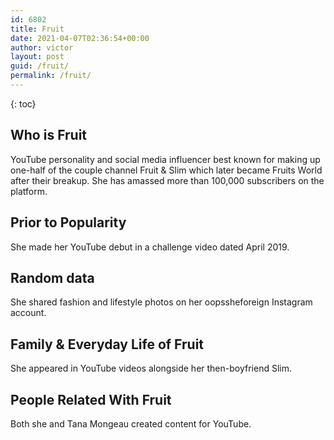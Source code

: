 ```yaml
---
id: 6802
title: Fruit
date: 2021-04-07T02:36:54+00:00
author: victor
layout: post
guid: /fruit/
permalink: /fruit/
---
```



{: toc}


## Who is Fruit



YouTube personality and social media influencer best known for making up one-half of the couple channel Fruit & Slim which later became Fruits World after their breakup. She has amassed more than 100,000 subscribers on the platform.

                
                
                
## Prior to Popularity



She made her YouTube debut in a challenge video dated April 2019.

                
                
                
## Random data



She shared fashion and lifestyle photos on her oopssheforeign Instagram account.

                
                
                
## Family & Everyday Life of Fruit



She appeared in YouTube videos alongside her then-boyfriend Slim.

                
                
                
## People Related With Fruit



Both she and Tana Mongeau created content for YouTube. 

                
              
            
          
          
          